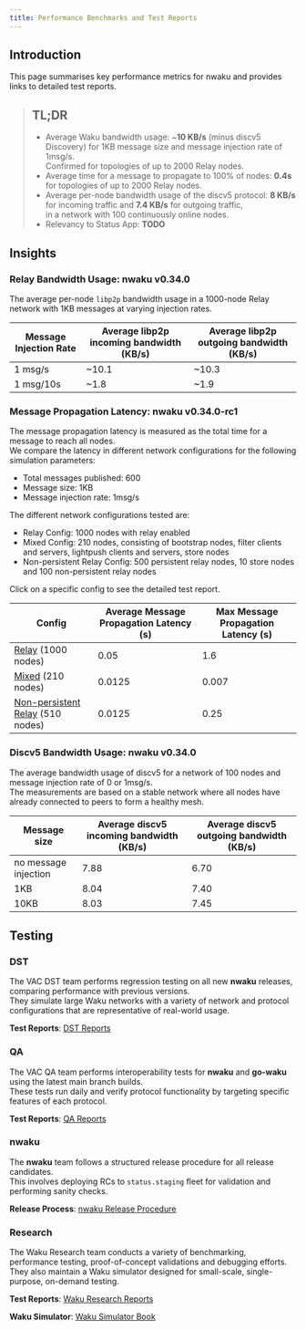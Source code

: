 ```yaml
---
title: Performance Benchmarks and Test Reports
---
```



## Introduction
This page summarises key performance metrics for nwaku and provides links to detailed test reports.

> ## TL;DR
>
> - Average Waku bandwidth usage: ~**10 KB/s** (minus discv5 Discovery) for 1KB message size and message injection rate of 1msg/s.  
Confirmed for topologies of up to 2000 Relay nodes.
> - Average time for a message to propagate to 100% of nodes: **0.4s** for topologies of up to 2000 Relay nodes.
> - Average per-node bandwidth usage of the discv5 protocol: **8 KB/s** for incoming traffic and **7.4 KB/s** for outgoing traffic,   
 in a network with 100 continuously online nodes.
> - Relevancy to Status App: **TODO**


## Insights

### Relay Bandwidth Usage: nwaku v0.34.0
The average per-node `libp2p` bandwidth usage in a 1000-node Relay network with 1KB messages at varying injection rates.


| Message Injection Rate | Average libp2p incoming bandwidth (KB/s) | Average libp2p outgoing bandwidth (KB/s) |
|------------------------|------------------------------------------|------------------------------------------|
| 1 msg/s                | ~10.1                                    | ~10.3                                    |
| 1 msg/10s              | ~1.8                                     | ~1.9                                     |

### Message Propagation Latency: nwaku v0.34.0-rc1
The message propagation latency is measured as the total time for a message to reach all nodes.  
We compare the latency in different network configurations for the following simulation parameters:
- Total messages published: 600
- Message size: 1KB
- Message injection rate: 1msg/s

The different network configurations tested are:
- Relay Config: 1000 nodes with relay enabled
- Mixed Config: 210 nodes, consisting of bootstrap nodes, filter clients and servers, lightpush clients and servers, store nodes
- Non-persistent Relay Config: 500 persistent relay nodes, 10 store nodes and 100 non-persistent relay nodes

Click on a specific config to see the detailed test report.

| Config                                                                                                                       | Average Message Propagation Latency (s) | Max Message Propagation Latency (s)|
|------------------------------------------------------------------------------------------------------------------------------|-----------------------------------------|------------------------------------|
| [Relay](https://www.notion.so/Waku-regression-testing-v0-34-1618f96fb65c803bb7bad6ecd6bafff9) (1000 nodes)                   | 0.05                                    | 1.6                                |
| [Mixed](https://www.notion.so/Mixed-environment-analysis-1688f96fb65c809eb235c59b97d6e15b) (210 nodes)                       | 0.0125                                  | 0.007                              |
| [Non-persistent Relay](https://www.notion.so/High-Churn-Relay-Store-Reliability-16c8f96fb65c8008bacaf5e86881160c) (510 nodes)| 0.0125                                  | 0.25                               |  

### Discv5 Bandwidth Usage: nwaku v0.34.0
The average bandwidth usage of discv5 for a network of 100 nodes and message injection rate of 0 or 1msg/s.  
The measurements are based on a stable network where all nodes have already connected to peers to form a healthy mesh.

|Message size         |Average discv5 incoming bandwidth (KB/s)|Average discv5 outgoing bandwidth (KB/s)|
|-------------------- |----------------------------------------|----------------------------------------|
| no message injection| 7.88                                   | 6.70                                   |
| 1KB                 | 8.04                                   | 7.40                                   |
| 10KB                | 8.03                                   | 7.45                                   |

## Testing
### DST
The VAC DST team performs regression testing on all new **nwaku** releases, comparing performance with previous versions.  
They simulate large Waku networks with a variety of network and protocol configurations that are representative of real-world usage.

**Test Reports**: [DST Reports](https://www.notion.so/DST-Reports-1228f96fb65c80729cd1d98a7496fe6f)  


### QA
The VAC QA team performs interoperability tests for **nwaku** and **go-waku** using the latest main branch builds.  
These tests run daily and verify protocol functionality by targeting specific features of each protocol.  

**Test Reports**: [QA Reports](https://discord.com/channels/1110799176264056863/1196933819614363678)  

### nwaku
The **nwaku** team follows a structured release procedure for all release candidates.  
This involves deploying RCs to `status.staging` fleet for validation and performing sanity checks.  

**Release Process**: [nwaku Release Procedure](https://github.com/waku-org/nwaku/blob/master/.github/ISSUE_TEMPLATE/prepare_release.md)  


### Research
The Waku Research team conducts a variety of benchmarking, performance testing, proof-of-concept validations and debugging efforts.  
They also maintain a Waku simulator designed for small-scale, single-purpose, on-demand testing.


**Test Reports**: [Waku Research Reports](https://www.notion.so/Miscellaneous-2c02516248db4a28ba8cb2797a40d1bb)

**Waku Simulator**: [Waku Simulator Book](https://waku-org.github.io/waku-simulator/)
